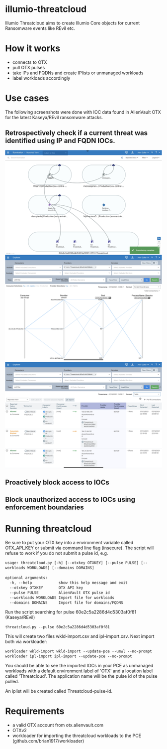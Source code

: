# illumio-threatcloud

Illumio Threatcloud aims to create Illumio Core objects for current
Ransomware events like REvil etc.

# How it works

* connects to OTX
* pull OTX pulses
* take IPs and FQDNs and create IPlists or unmanaged workloads
* label workloads accordingly

# Use cases

The following screenshots were done with IOC data found in AlienVault OTX for the latest
Kaseya/REvil ransomware attacks.

## Retrospectively check if a current threat was identified using IP and FQDN IOCs.

![Screenshot1](https://github.com/alexgoller/illumio-threatcloud/blob/main/images/screen01.jpg?raw=true)
![Screenshot2](https://github.com/alexgoller/illumio-threatcloud/blob/main/images/screen02.png?raw=true)
![Screenshot3](https://github.com/alexgoller/illumio-threatcloud/blob/main/images/screen03.png?raw=true)

## Proactively block access to IOCs

## Block unauthorized access to IOCs using enforcement boundaries

# Running threatcloud

Be sure to put your OTX key into a environment variable called OTX_API_KEY or submit via command line
flag (insecure).
The script will refuse to work if you do not submit a pulse id, e.g.

    usage: threatcloud.py [-h] [--otxkey OTXKEY] [--pulse PULSE] [--workloads WORKLOADS] [--domains DOMAINS]

    optional arguments:
      -h, --help            show this help message and exit
      --otxkey OTXKEY       OTX API key
      --pulse PULSE         AlienVault OTX pulse id
      --workloads WORKLOADS Import file for workloads
      --domains DOMAINS     Import file for domains/FQDNS

Run the script searching for pulse 60e2c5a2286d4d5303af0f81 (Kaseya/REvil)

    threatcloud.py --pulse 60e2c5a2286d4d5303af0f81

This will create two files wkld-import.csv and ipl-import.csv.
Next import both via workloader:

    workloader wkld-import wkld-import --update-pce --umwl --no-prompt
    workloader ipl-import ipl-import --update-pce --no-prompt

You should be able to see the imported IOCs in your PCE as unmanaged workloads
with a default environment label of 'OTX' and a location label called 'Threatcloud'.
The application name will be the pulse id of the pulse pulled.

An iplist will be created called Threatcloud-pulse-id.

# Requirements

* a valid OTX account from otx.alienvault.com
* OTXv2
* workloader for importing the threatcloud workloads to the PCE (github.com/brian1917/workloader)
